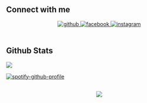 



## Connect with me  
<div align="center">
<a href="https://github.com/hristianivanov" target="_blank">
<img src=https://img.shields.io/badge/github-%2324292e.svg?&style=for-the-badge&logo=github&logoColor=white alt=github style="margin-bottom: 5px;" />
</a>
<a href="https://www.facebook.com/христиан иванов" target="_blank">
<img src=https://img.shields.io/badge/facebook-%232E87FB.svg?&style=for-the-badge&logo=facebook&logoColor=white alt=facebook style="margin-bottom: 5px;" />
</a>
<a href="https://instagram.com/h_.ivanow._" target="_blank">
<img src=https://img.shields.io/badge/instagram-%23000000.svg?&style=for-the-badge&logo=instagram&logoColor=white alt=instagram style="margin-bottom: 5px;" />
</a>  
</div>  
  

<br/>  


## Github Stats  
<img src="https://github-readme-stats.vercel.app/api?username=hristianivanov&theme=transparent&show_icons=true&count_private=true&hide_border=true" align="left" />  

<br/>

[![spotify-github-profile](https://spotify-github-profile.vercel.app/api/view?uid=314ccwa4fjvxrnkxb7ywrlrt6xci&cover_image=true&theme=default&show_offline=true&background_color=000000&bar_color_cover=true)](https://spotify-github-profile.vercel.app/api/view?uid=314ccwa4fjvxrnkxb7ywrlrt6xci&redirect=true)

<br/>  

<div align="center">
<img src="https://komarev.com/ghpvc/?username=hristianivanov&&style=flat-square" align="center" />
</div>  
  

<br/>  

<div align="center"></div>
<br />

